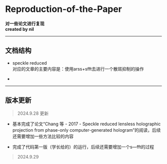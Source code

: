 # Reproduction-of-the-Paper
**对一些论文进行复现**   
**created by nil**
***
## 文档结构
* speckle reduced  
  对应的文章的主要内容是：使用arss+sfft去进行一个散斑抑制的操作

* 


***
## 版本更新
>2024.9.28 更新  
* 基本完成了论文“Chang 等 - 2017 - Speckle reduced lensless holographic projection from phase-only computer-generated hologram”的阅读，后续还需要增加一些方法比较的内容

* 完成了代码第一版（学长给的）的运行，后续还需要增加一个s—fft的过程
  
>2024.9.29